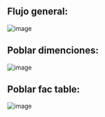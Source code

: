## Flujo general:
![image](https://github.com/user-attachments/assets/302aa069-17e8-43a1-a98f-d2cb2a9a74af)

## Poblar dimenciones:
![image](https://github.com/user-attachments/assets/865764c6-ba77-4e7c-9201-0e6ad2e92ffa)

## Poblar fac table:
![image](https://github.com/user-attachments/assets/8f5a5b2e-11ce-49d1-abb2-d5e1ac642343)
